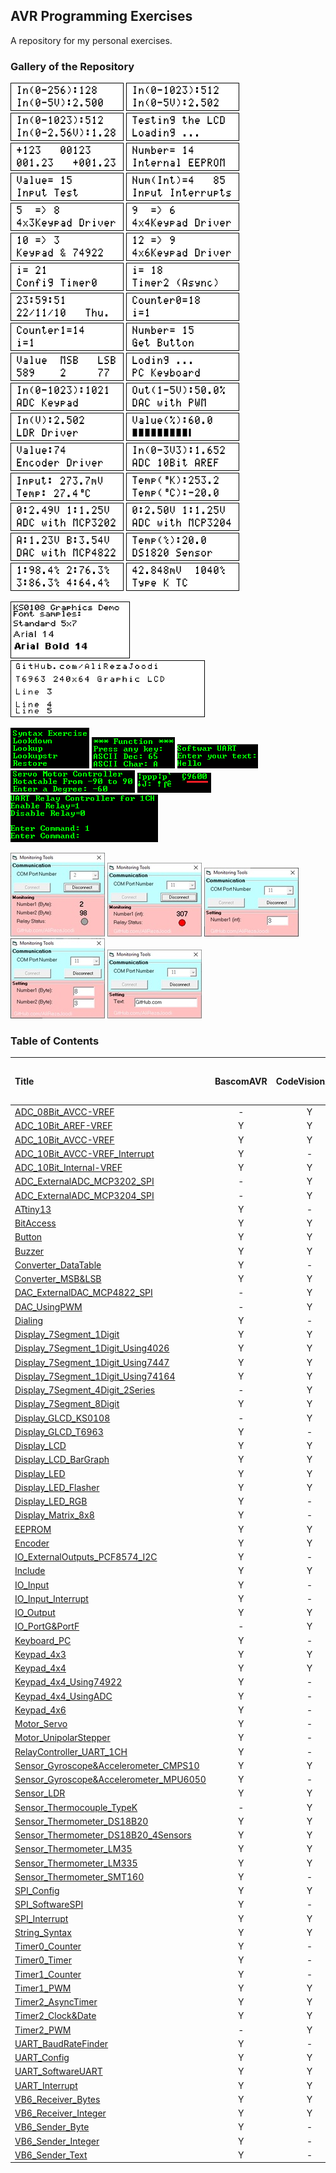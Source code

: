 ## AVR Programming Exercises
A repository for my personal exercises.

### Gallery of the Repository
![](ADC_08Bit_AVCC-VREF/Simulate/Album.png)
![](ADC_10Bit_AVCC-VREF/Simulate/Album.png)
![](ADC_10Bit_Internal-VREF/Simulate/Album.png)
![](Display_LCD/Simulate/Album.png)
![](String_Syntax/Simulate/Album.png)
![](EEPROM/Simulate/Album.png)
![](IO_Input/Simulate/Album.png)
![](IO_Input_Interrupt/Simulate/Album.png)
![](Keypad_4x3/Simulate/Album.png)
![](Keypad_4x4/Simulate/Album.png)
![](Keypad_4x4_Using74922/Simulate/Album.png)
![](Keypad_4x6/Simulate/Album.png)
![](Timer0_Timer/Simulate/Album.png)
![](Timer2_AsyncTimer/Simulate/Album.png)
![](Timer2_Clock&Date/Simulate/Album.png)
![](Timer0_Counter/Simulate/Album.png)
![](Timer1_Counter/Simulate/Album.png)
![](Button/Simulate/Album.png)
![](Converter_MSB&LSB/Simulate/Album.png)
![](Keyboard_PC/Hardware/Album.png)
![](Keypad_4x4_UsingADC/Simulate/Album.png)
![](DAC_UsingPWM/Simulate/Album.png)
![](Sensor_LDR/Simulate/Album.png)
![](Display_LCD_BarGraph/Simulate/Album.png)
![](Encoder/Simulate/Album.png)
![](ADC_10Bit_AREF-VREF/Simulate/Album.png)
![](Sensor_Thermometer_LM35/Simulate/Album.png)
![](Sensor_Thermometer_LM335/Simulate/Album.png)
![](ADC_ExternalADC_MCP3202_SPI/Simulate/Album.png)
![](ADC_ExternalADC_MCP3204_SPI/Simulate/Album.png)
![](DAC_ExternalDAC_MCP4822_SPI/Simulate/Album.png)
![](Sensor_Thermometer_DS18B20/Simulate/Album.png)
![](Sensor_Thermometer_DS18B20_4Sensors/Simulate/Album.png)
![](Sensor_Thermocouple_TypeK/Simulate/Album.png)

![](Display_GLCD_KS0108/Simulate/Album.png)
![](Display_GLCD_T6963/Simulate/Album.png)

![](Converter_DataTable/Simulate/Album.png)
![](UART_Config/Simulate/Album.png)
![](UART_SoftwareUART/Simulate/Album.png)
![](Motor_Servo/Simulate/Album.png)
![](UART_BaudRateFinder/Simulate/Album.png)
![](RelayController_UART_1CH/Simulate/Album.png)

![](VB6_Receiver_Bytes/Code_VB6/Album.jpg) 
![](VB6_Receiver_Integer/Code_VB6/Album.jpg) 
![](VB6_Sender_Integer/Code_VB6/Album.jpg) 
![](VB6_Sender_Byte/Code_VB6/Album.jpg) 
![](VB6_Sender_Text/Code_VB6/Album.jpg) 

### Table of Contents
|Title|BascomAVR|CodeVisionAVR|mikroC PRO for AVR|
|:----|:-------:|:-----------:|:----------------:|
|[ADC_08Bit_AVCC-VREF](ADC_08Bit_AVCC-VREF)|-|Y|-|
|[ADC_10Bit_AREF-VREF](ADC_10Bit_AREF-VREF)|Y|Y|-|
|[ADC_10Bit_AVCC-VREF](ADC_10Bit_AVCC-VREF)|Y|Y|-|
|[ADC_10Bit_AVCC-VREF_Interrupt](ADC_10Bit_AVCC-VREF_Interrupt)|Y|-|-|
|[ADC_10Bit_Internal-VREF](ADC_10Bit_Internal-VREF)|Y|Y|-|
|[ADC_ExternalADC_MCP3202_SPI](ADC_ExternalADC_MCP3202_SPI)|-|Y|-|
|[ADC_ExternalADC_MCP3204_SPI](ADC_ExternalADC_MCP3204_SPI)|-|Y|-|
|[ATtiny13](ATtiny13)|Y|-|-|
|[BitAccess](BitAccess)|Y|Y|-|
|[Button](Button)|Y|Y|Y|
|[Buzzer](Buzzer)|Y|Y|Y|
|[Converter_DataTable](Converter_DataTable)|Y|-|-|
|[Converter_MSB&LSB](Converter_MSB&LSB)|Y|Y|-|
|[DAC_ExternalDAC_MCP4822_SPI](DAC_ExternalDAC_MCP4822_SPI)|-|Y|-|
|[DAC_UsingPWM](DAC_UsingPWM)|-|Y|-|
|[Dialing](Dialing)|Y|-|-|
|[Display_7Segment_1Digit](Display_7Segment_1Digit)|Y|Y|-|
|[Display_7Segment_1Digit_Using4026](Display_7Segment_1Digit_Using4026)|Y|Y|-|
|[Display_7Segment_1Digit_Using7447](Display_7Segment_1Digit_Using7447)|Y|Y|-|
|[Display_7Segment_1Digit_Using74164](Display_7Segment_1Digit_Using74164)|Y|Y|-|
|[Display_7Segment_4Digit_2Series](Display_7Segment_4Digit_2Series)|-|Y|-|
|[Display_7Segment_8Digit](Display_7Segment_8Digit)|Y|Y|-|
|[Display_GLCD_KS0108](Display_GLCD_KS0108)|-|Y|-|
|[Display_GLCD_T6963](Display_GLCD_T6963)|Y|-|-|
|[Display_LCD](Display_LCD)|Y|Y|Y|
|[Display_LCD_BarGraph](Display_LCD_BarGraph)|Y|Y|-|
|[Display_LED](Display_LED)|Y|Y|-|
|[Display_LED_Flasher](Display_LED_Flasher)|Y|Y|-|
|[Display_LED_RGB](Display_LED_RGB)|Y|-|-|
|[Display_Matrix_8x8](Display_Matrix_8x8)|Y|-|-|
|[EEPROM](EEPROM)|Y|Y|-|
|[Encoder](Encoder)|Y|Y|-|
|[IO_ExternalOutputs_PCF8574_I2C](IO_ExternalOutputs_PCF8574_I2C)|Y|-|-|
|[Include](Include)|Y|Y|-|
|[IO_Input](IO_Input)|Y|-|-|
|[IO_Input_Interrupt](IO_Input_Interrupt)|Y|-|-|
|[IO_Output](IO_Output)|Y|Y|-|
|[IO_PortG&PortF](IO_PortG&PortF)|-|Y|-|
|[Keyboard_PC](Keyboard_PC)|Y|-|-|
|[Keypad_4x3](Keypad_4x3)|Y|Y|-|
|[Keypad_4x4](Keypad_4x4)|Y|Y|-|
|[Keypad_4x4_Using74922](Keypad_4x4_Using74922)|Y|-|-|
|[Keypad_4x4_UsingADC](Keypad_4x4_UsingADC)|Y|-|-|
|[Keypad_4x6](Keypad_4x6)|Y|-|-|
|[Motor_Servo](Motor_Servo)|Y|-|-|
|[Motor_UnipolarStepper](Motor_UnipolarStepper)|Y|-|-|
|[RelayController_UART_1CH](RelayController_UART_1CH)|Y|-|
|[Sensor_Gyroscope&Accelerometer_CMPS10](Sensor_Gyroscope&Accelerometer_CMPS10)|Y|Y|-|
|[Sensor_Gyroscope&Accelerometer_MPU6050](Sensor_Gyroscope&Accelerometer_MPU6050)|Y|-|-|
|[Sensor_LDR](Sensor_LDR)|Y|Y|-|
|[Sensor_Thermocouple_TypeK](Sensor_Thermocouple_TypeK)|-|Y|-|
|[Sensor_Thermometer_DS18B20](Sensor_Thermometer_DS18B20)|Y|Y|-|
|[Sensor_Thermometer_DS18B20_4Sensors](Sensor_Thermometer_DS18B20_4Sensors)|Y|Y|-|
|[Sensor_Thermometer_LM35](Sensor_Thermometer_LM35)|Y|Y|-|
|[Sensor_Thermometer_LM335](Sensor_Thermometer_LM335)|Y|Y|-|
|[Sensor_Thermometer_SMT160](Sensor_Thermometer_SMT160)|Y|-|-|
|[SPI_Config](SPI_Config)|Y|Y|-|
|[SPI_SoftwareSPI](SPI_SoftwareSPI)|Y|-|-|
|[SPI_Interrupt](SPI_Interrupt)|Y|Y|-|
|[String_Syntax](String_Syntax)|Y|Y|-|
|[Timer0_Counter](Timer0_Counter)|Y|-|-|
|[Timer0_Timer](Timer0_Timer)|Y|-|-|
|[Timer1_Counter](Timer1_Counter)|Y|-|-|
|[Timer1_PWM](Timer1_PWM)|Y|Y|-|
|[Timer2_AsyncTimer](Timer2_AsyncTimer)|Y|Y|-|
|[Timer2_Clock&Date](Timer2_Clock&Date)|Y|Y|-|
|[Timer2_PWM](Timer2_PWM)|-|Y|-|
|[UART_BaudRateFinder](UART_BaudRateFinder)|Y|-|-|
|[UART_Config](UART_Config)|Y|Y|-|
|[UART_SoftwareUART](UART_SoftwareUART)|Y|Y|-|
|[UART_Interrupt](UART_Interrupt)|Y|Y|-|
|[VB6_Receiver_Bytes](VB6_Receiver_Bytes)|Y|Y|-|
|[VB6_Receiver_Integer](VB6_Receiver_Integer)|Y|Y|-|
|[VB6_Sender_Byte](VB6_Sender_Byte)|Y|-|-|
|[VB6_Sender_Integer](VB6_Sender_Integer)|Y|-|-|
|[VB6_Sender_Text](VB6_Sender_Text)|Y|-|-|



